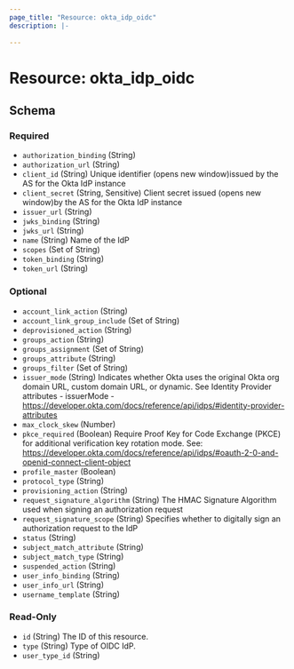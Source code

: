 ```yaml
---
page_title: "Resource: okta_idp_oidc"
description: |-
  
---
```


# Resource: okta_idp_oidc





<!-- schema generated by tfplugindocs -->
## Schema

### Required

- `authorization_binding` (String)
- `authorization_url` (String)
- `client_id` (String) Unique identifier (opens new window)issued by the AS for the Okta IdP instance
- `client_secret` (String, Sensitive) Client secret issued (opens new window)by the AS for the Okta IdP instance
- `issuer_url` (String)
- `jwks_binding` (String)
- `jwks_url` (String)
- `name` (String) Name of the IdP
- `scopes` (Set of String)
- `token_binding` (String)
- `token_url` (String)

### Optional

- `account_link_action` (String)
- `account_link_group_include` (Set of String)
- `deprovisioned_action` (String)
- `groups_action` (String)
- `groups_assignment` (Set of String)
- `groups_attribute` (String)
- `groups_filter` (Set of String)
- `issuer_mode` (String) Indicates whether Okta uses the original Okta org domain URL, custom domain URL, or dynamic. See Identity Provider attributes - issuerMode - https://developer.okta.com/docs/reference/api/idps/#identity-provider-attributes
- `max_clock_skew` (Number)
- `pkce_required` (Boolean) Require Proof Key for Code Exchange (PKCE) for additional verification key rotation mode. See: https://developer.okta.com/docs/reference/api/idps/#oauth-2-0-and-openid-connect-client-object
- `profile_master` (Boolean)
- `protocol_type` (String)
- `provisioning_action` (String)
- `request_signature_algorithm` (String) The HMAC Signature Algorithm used when signing an authorization request
- `request_signature_scope` (String) Specifies whether to digitally sign an authorization request to the IdP
- `status` (String)
- `subject_match_attribute` (String)
- `subject_match_type` (String)
- `suspended_action` (String)
- `user_info_binding` (String)
- `user_info_url` (String)
- `username_template` (String)

### Read-Only

- `id` (String) The ID of this resource.
- `type` (String) Type of OIDC IdP.
- `user_type_id` (String)


